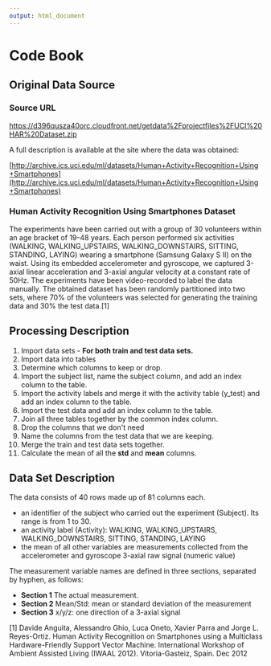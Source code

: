 ```yaml
---
output: html_document
---
```

# Code Book 
## Original Data Source
### Source URL
[https://d396qusza40orc.cloudfront.net/getdata%2Fprojectfiles%2FUCI%20HAR%20Dataset.zip ](https://d396qusza40orc.cloudfront.net/getdata%2Fprojectfiles%2FUCI%20HAR%20Dataset.zip)

A full description is available at the site where the data was obtained: 

[http://archive.ics.uci.edu/ml/datasets/Human+Activity+Recognition+Using+Smartphones](http://archive.ics.uci.edu/ml/datasets/Human+Activity+Recognition+Using+Smartphones)

### Human Activity Recognition Using Smartphones Dataset
The experiments have been carried out with a group of 30 volunteers within an age bracket of 19-48 years. Each person performed six activities (WALKING, WALKING_UPSTAIRS, WALKING_DOWNSTAIRS, SITTING, STANDING, LAYING) wearing a smartphone (Samsung Galaxy S II) on the waist. Using its embedded accelerometer and gyroscope, we captured 3-axial linear acceleration and 3-axial angular velocity at a constant rate of 50Hz. The experiments have been video-recorded to label the data manually. The obtained dataset has been randomly partitioned into two sets, where 70% of the volunteers was selected for generating the training data and 30% the test data.[1]

## Processing Description

1. Import data sets - **For both train and test data sets.**
  1. Import data into tables
  2. Determine which columns to keep or drop.
  3. Import the subject list, name the subject column, and add an index column to the table.
  4. Import the activity labels and merge it with the activity table (y_test) and add an index column to the table.
  5. Import the test data and add an index column to the table.
  6. Join all three tables together by the common index column.
  7. Drop the columns that we don't need 
  8. Name the columns from the test data that we are keeping.
2. Merge the train and test data sets together.
3. Calculate the mean of all the **std** and **mean** columns.

## Data Set Description

The data consists of 40 rows made up of 81 columns each.  

- an identifier of the subject who carried out the experiment (Subject). Its range is from 1 to 30.
- an activity label (Activity): WALKING, WALKING_UPSTAIRS, WALKING_DOWNSTAIRS, SITTING, STANDING, LAYING
- the mean of all other variables are measurements collected from the accelerometer and gyroscope 3-axial raw signal (numeric value)

The measurement variable names are defined in three sections, separated by hyphen, as follows:

- **Section 1**  The actual measurement.
- **Section 2**  Mean/Std: mean or standard deviation of the measurement
- **Section 3**  x/y/z: one direction of a 3-axial signal


[1] Davide Anguita, Alessandro Ghio, Luca Oneto, Xavier Parra and Jorge L. Reyes-Ortiz. Human Activity Recognition on Smartphones using a Multiclass Hardware-Friendly Support Vector Machine. International Workshop of Ambient Assisted Living (IWAAL 2012). Vitoria-Gasteiz, Spain. Dec 2012